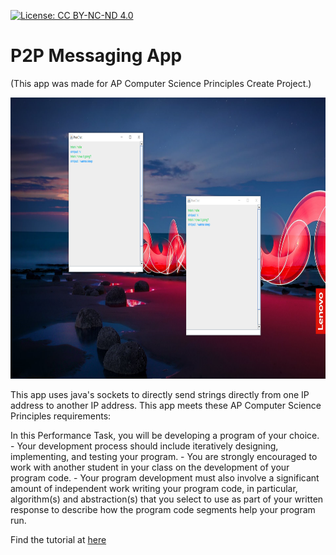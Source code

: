 [![License: CC BY-NC-ND 4.0](https://img.shields.io/badge/License-CC%20BY--NC--ND%204.0-lightgrey.svg)](https://creativecommons.org/licenses/by-nc-nd/4.0/)

# P2P Messaging App
(This app was made for AP Computer Science Principles Create Project.)
  
  <img src="P2P_App.png" width="2560" height="450" />
  
  
  This app uses java's sockets to directly send strings directly from one IP address to another IP address. This app meets these AP Computer Science Principles requirements:
 
  In this Performance Task, you will be developing a program of your choice. 
    - Your development process should include iteratively designing, implementing, and testing your program. 
    - You are strongly encouraged to work with another student in your class on the development of your program code. 
    - Your program development must also involve a significant amount of independent work writing your program code, in particular, algorithm(s) and abstraction(s) that you select to use as part of your written response to describe how the program code segments help your program run.


  
Find the tutorial at [here](https://youtu.be/SLlduIVlykE)
  
